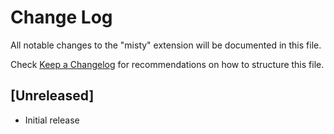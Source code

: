 # Change Log

All notable changes to the "misty" extension will be documented in this file.

Check [Keep a Changelog](http://keepachangelog.com/) for recommendations on how to structure this file.

## [Unreleased]

- Initial release
